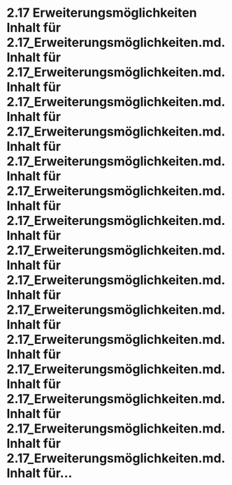# 2.17 Erweiterungsmöglichkeiten Inhalt für 2.17_Erweiterungsmöglichkeiten.md. Inhalt für 2.17_Erweiterungsmöglichkeiten.md. Inhalt für 2.17_Erweiterungsmöglichkeiten.md. Inhalt für 2.17_Erweiterungsmöglichkeiten.md. Inhalt für 2.17_Erweiterungsmöglichkeiten.md. Inhalt für 2.17_Erweiterungsmöglichkeiten.md. Inhalt für 2.17_Erweiterungsmöglichkeiten.md. Inhalt für 2.17_Erweiterungsmöglichkeiten.md. Inhalt für 2.17_Erweiterungsmöglichkeiten.md. Inhalt für 2.17_Erweiterungsmöglichkeiten.md. Inhalt für 2.17_Erweiterungsmöglichkeiten.md. Inhalt für 2.17_Erweiterungsmöglichkeiten.md. Inhalt für 2.17_Erweiterungsmöglichkeiten.md. Inhalt für 2.17_Erweiterungsmöglichkeiten.md. Inhalt für 2.17_Erweiterungsmöglichkeiten.md. Inhalt für...